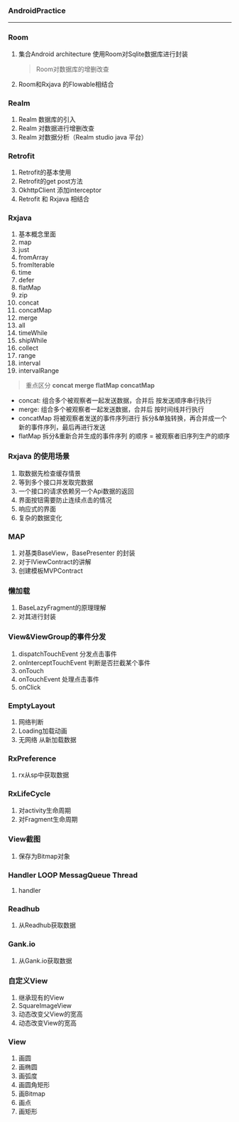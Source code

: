 ### AndroidPractice
---
### Room
1. 集合Android architecture 使用Room对Sqlite数据库进行封装
   > Room对数据库的增删改查
2. Room和Rxjava 的Flowable相结合
### Realm
1. Realm 数据库的引入
2. Realm 对数据进行增删改查
3. Realm 对数据分析（Realm studio java 平台）
### Retrofit
1. Retrofit的基本使用 
2. Retrofit的get post方法
3. OkhttpClient 添加interceptor
4. Retrofit 和 Rxjava 相结合
### Rxjava
1. 基本概念里面
2. map
3. just
4. fromArray
5. fromIterable
6. time
7. defer
8. flatMap
9. zip
9. concat
10. concatMap
11. merge
12. all
13. timeWhile
14. shipWhile
15. collect
16. range
17. interval
18. intervalRange
> 重点区分  **concat merge flatMap concatMap**

 * concat: 组合多个被观察者一起发送数据，合并后 按发送顺序串行执行
 * merge: 组合多个被观察者一起发送数据，合并后 按时间线并行执行
 * concatMap 将被观察者发送的事件序列进行 拆分&单独转换，再合并成一个新的事件序列，最后再进行发送
 * flatMap  拆分&重新合并生成的事件序列 的顺序 = 被观察者旧序列生产的顺序
### Rxjava 的使用场景

1. 取数据先检查缓存情景
2. 等到多个接口并发取完数据
3. 一个接口的请求依赖另一个Api数据的返回
4. 界面按钮需要防止连续点击的情况
5. 响应式的界面
6. 复杂的数据变化

### MAP
1. 对基类BaseView，BasePresenter 的封装
2. 对于IViewContract的讲解
3. 创建模板MVPContract
### 懒加载
1. BaseLazyFragment的原理理解
2. 对其进行封装
### View&ViewGroup的事件分发
1. dispatchTouchEvent  分发点击事件
2. onInterceptTouchEvent  判断是否拦截某个事件
3. onTouch
4. onTouchEvent 处理点击事件
5. onClick
### EmptyLayout
1. 网络判断
2. Loading加载动画
3. 无网络 从新加载数据
### RxPreference
1. rx从sp中获取数据
### RxLifeCycle
1. 对activity生命周期
2. 对Fragment生命周期
### View截图
1. 保存为Bitmap对象
### Handler LOOP MessagQueue Thread
1. handler
### Readhub
1. 从Readhub获取数据
### Gank.io
1. 从Gank.io获取数据
### 自定义View
1. 继承现有的View
2. SquareImageView
3. 动态改变父View的宽高
4. 动态改变View的宽高
### View
1. 画圆
2. 画椭圆
3. 画弧度
4. 画圆角矩形
5. 画Bitmap
6. 画点
7. 画矩形






